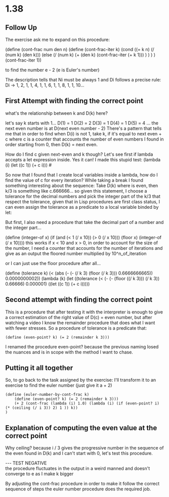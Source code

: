 # 1.38


## Follow Up
The exercise ask me to expand on this procedure:

(define (cont-frac num den n)
	(define (cont-frac-iter k)
		(cond ((= k n) (/ (num k) (den k)))
			(else (/ (num k) (+ (den k) (cont-frac-iter (+ k 1)))
					  )
			)
		)
	) 
	(cont-frac-iter 1))

to find the number e - 2 (e is Euler's number) 

The description tells that Ni must be always 1 and Di follows a precise rule:
Di -> 1, 2, 1, 1, 4, 1, 1, 6, 1, 1, 8, 1, 1, 10...


## First Attempt with finding the correct point
what's the relationship between k and D(k) here?

let's say k starts with 1...
D(1) = 1
D(2) = 2
D(3) = 1
D(4) = 1
D(5) = 4
... the next even number is at D(next even number - 2)
There's a pattern that tells me that in order to find when D(i) is not 1, take k, if it's equal to next even + c where c is a counter that accounts the number of even numbers I found in order starting from 0, then D(k) = next even.

How do I find c given next-even and k though?
Let's see first if lambda accepts a let expression inside. Yes it can!
I made this stupid test: 
(lambda (i) (let ((c 1)) (+ c i)))
#<procedure>

So now that I found that I create local variables inside a lambda, how do I find the value of c for every iteration? While taking a break I found something interesting about the sequence:
Take D(k) where is even, then k/3 is something like c.666666... so given this statement, I choose a tolerance for the decimal numbers and pick the integer part of the k/3 that respect the tolerance, 
given that in Lisp procedures are first class status, I can even assign the tolerance as a predicate to a local variable binded by let:

But first, I also need a procedure that take the decimal part of a number and the integer part...

(define (integer-of x) (if (and (< 1 (/ x 10)) (> 0 (/ x 10))) (floor x) (integer-of (/ x 10)))) this works if x < 10 and x > 0, in order to account for the size of the number, I need a counter that accounts for the number of iterations
and give as an output the floored number multiplied by 10^n_of_iteration

or I can just use the floor procedure after all...

(define (tolerance k) (< (abs (- (-  (/ k 3) (floor (/ k 3))) 0.6666666665)) 0.0000000002))
(lambda (k) (let ((tolerance (< (- (- (floor ((/ k 3))) (/ k 3)) 0.66666) 0.000001) ((let ((c 1)) (+ c i)))))


## Second attempt with finding the correct point
This is a procedure that after testing it with the interpreter is enough to give a correct estimation of the right value of D(c) = even number, but after watching a video I know the remainder procedure that
does what I want with fewer stresses. So a procedure of tolerance is a predicate that:
``` racket
(define (even-point? k) (= 2 (remainder k 3)))
```

I renamed the procedure even-point? because the previous naming losed the nuances and is in scope with the method I want to chase.


## Putting it all together
So, to go back to the task assigned by the exercise:
I'll transform it to an exercise to find the euler number (just give it a + 2)

``` racket
(define (euler-number-by-cont-frac k) 
	(define (even-point? k) (= 2 (remainder k 3)))
	(+ 2 (cont-frac (lambda (i) 1.0) (lambda (i) (if (even-point? i) (* (ceiling (/ i 3)) 2) 1 )) k))
)
```

## Explanation of computing the even value at the correct point
Why ceiling? because i / 3 gives the progressive number in the sequence of the even found in D(k) and I can't start with 0, let's test this procedure.

--- TEST NEGATIVE  
the procedure fluctuates in the output in a weird manned and doesn't converge to e as I make k bigger


By adjusting the cont-frac procedure in order to make it follow the correct sequence of steps the euler number procedure does the required job.